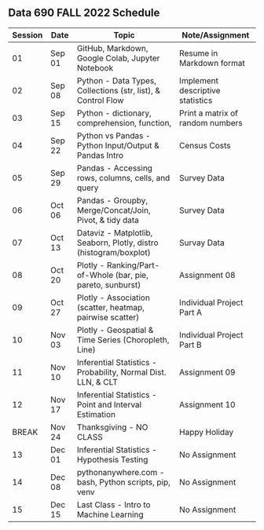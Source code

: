 
## Data 690 FALL 2022 Schedule

Session | Date   | Topic                                                               | Note/Assignment
--------|--------| --------------------------------------------------------------------|-----------
01      | Sep 01 | GitHub, Markdown, Google Colab, Jupyter Notebook                    | Resume in Markdown format
02      | Sep 08 | Python - Data Types, Collections (str, list), & Control Flow        | Implement descriptive statistics 
03      | Sep 15 | Python - dictionary, comprehension, function,                       | Print a matrix of random numbers
04      | Sep 22 | Python vs Pandas - Python Input/Output & Pandas Intro               | Census Costs 
05      | Sep 29 | Pandas - Accessing rows, columns, cells, and query                  | Survey Data
06      | Oct 06 | Pandas - Groupby, Merge/Concat/Join, Pivot, & tidy data             | Survey Data
07      | Oct 13 | Dataviz - Matplotlib, Seaborn, Plotly, distro (histogram/boxplot)   | Survay Data
08      | Oct 20 | Plotly - Ranking/Part-of-Whole (bar, pie, pareto, sunburst)         | Assignment 08
09      | Oct 27 | Plotly - Association (scatter, heatmap, pairwise scatter)           | Individual Project Part A 
10      | Nov 03 | Plotly - Geospatial & Time Series (Choropleth, Line)                | Individual Project Part B
11      | Nov 10 | Inferential Statistics - Probability, Normal Dist. LLN, & CLT       | Assignment 09
12      | Nov 17 | Inferential Statistics - Point and Interval Estimation              | Assignment 10
BREAK   | Nov 24 | Thanksgiving - NO CLASS                                             | Happy Holiday
13      | Dec 01 | Inferential Statistics - Hypothesis Testing                         | No Assignment
14      | Dec 08 | pythonanywhere.com - bash, Python scripts, pip, venv                | No Assignment                              
15      | Dec 15 | Last Class - Intro to Machine Learning                              | No Assignment 
